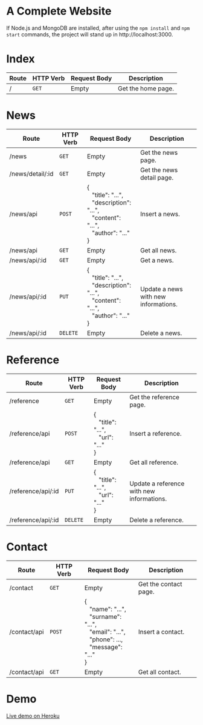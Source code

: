 # A Complete Website
If Node.js and MongoDB are installed, after using the `npm install` and `npm start` commands, the project will stand up in http://localhost:3000.


# Index
| Route | HTTP Verb | Request Body | Description |
| --- | --- | --- | --- |
| / | `GET` | Empty | Get the home page. |


# News
| Route | HTTP Verb | Request Body | Description |
| --- | --- | --- | --- |
| /news | `GET` | Empty | Get the news page. |
| /news/detail/:id | `GET` | Empty | Get the news detail page. |
| /news/api | `POST` | {<br/> &nbsp;&nbsp;&nbsp;"title": "...",<br/> &nbsp;&nbsp;&nbsp;"description": "...",<br/> &nbsp;&nbsp;&nbsp;"content": "...",<br/>	&nbsp;&nbsp;&nbsp;"author": "..."<br/>} | Insert a news. |
| /news/api | `GET` | Empty | Get all news. |
| /news/api/:id | `GET` | Empty | Get a news. |
| /news/api/:id | `PUT` | {<br/> &nbsp;&nbsp;&nbsp;"title": "...",<br/>	&nbsp;&nbsp;&nbsp;"description": "...",<br/> &nbsp;&nbsp;&nbsp;"content": "...",<br/>	&nbsp;&nbsp;&nbsp;"author": "..."<br/>} | Update a news with new informations. |
| /news/api/:id | `DELETE` | Empty | Delete a news. |


# Reference
| Route | HTTP Verb | Request Body | Description |
| --- | --- | --- | --- |
| /reference |`GET` | Empty | Get the reference page. |
| /reference/api | `POST` | {<br/> &nbsp;&nbsp;&nbsp;"title": "...",<br/> &nbsp;&nbsp;&nbsp;"url": "..."<br/>} | Insert a reference. |
| /reference/api | `GET` | Empty | Get all reference. |
| /reference/api/:id | `PUT` | {<br/> &nbsp;&nbsp;&nbsp;"title": "...",<br/> &nbsp;&nbsp;&nbsp;"url": "..."<br/>} | Update a reference with new informations. |
| /reference/api/:id | `DELETE` | Empty | Delete a reference. |


# Contact
| Route | HTTP Verb | Request Body | Description |
| --- | --- | --- | --- |
| /contact | `GET` | Empty | Get the contact page. |
| /contact/api | `POST` | {<br/> &nbsp;&nbsp;&nbsp;"name": "...",<br/> &nbsp;&nbsp;&nbsp;"surname": "...",<br/> &nbsp;&nbsp;&nbsp;"email": "...",<br/> &nbsp;&nbsp;&nbsp;"phone": ...,<br/> &nbsp;&nbsp;&nbsp;"message": "..."<br/>} | Insert a contact. |
| /contact/api | `GET` | Empty | Get all contact. |


# Demo
[Live demo on Heroku]()